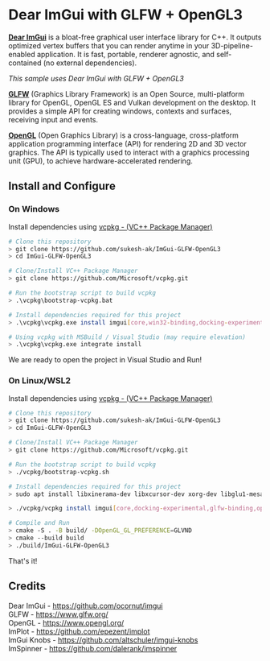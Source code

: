 # Dear ImGui with GLFW + OpenGL3

[**Dear ImGui**](https://github.com/ocornut/imgui) is a bloat-free graphical user interface library for C++. It outputs optimized vertex buffers that you can render anytime in your 3D-pipeline-enabled application. It is fast, portable, renderer agnostic, and self-contained (no external dependencies).

*This sample uses Dear ImGui with GLFW + OpenGL3*

[**GLFW**](https://www.glfw.org/) (Graphics Library Framework) is an Open Source, multi-platform library for OpenGL, OpenGL ES and Vulkan development on the desktop. It provides a simple API for creating windows, contexts and surfaces, receiving input and events.

[**OpenGL**](https://www.opengl.org/) (Open Graphics Library) is a cross-language, cross-platform application programming interface (API) for rendering 2D and 3D vector graphics. The API is typically used to interact with a graphics processing unit (GPU), to achieve hardware-accelerated rendering.

## Install and Configure
### On Windows
Install dependencies using [vcpkg - (VC++ Package Manager)](https://vcpkg.io/en/index.html) 
```bash
# Clone this repository
> git clone https://github.com/sukesh-ak/ImGui-GLFW-OpenGL3
> cd ImGui-GLFW-OpenGL3

# Clone/Install VC++ Package Manager
> git clone https://github.com/Microsoft/vcpkg.git

# Run the bootstrap script to build vcpkg
> .\vcpkg\bootstrap-vcpkg.bat

# Install dependencies required for this project
> .\vcpkg\vcpkg.exe install imgui[core,win32-binding,docking-experimental,glfw-binding,opengl3-binding]:x64-windows

# Using vcpkg with MSBuild / Visual Studio (may require elevation)
> .\vcpkg\vcpkg.exe integrate install

```
We are ready to open the project in Visual Studio and Run!


### On Linux/WSL2
Install dependencies using [vcpkg - (VC++ Package Manager)](https://vcpkg.io/en/index.html) 

```bash
# Clone this repository
> git clone https://github.com/sukesh-ak/ImGui-GLFW-OpenGL3
> cd ImGui-GLFW-OpenGL3

# Clone/Install VC++ Package Manager
> git clone https://github.com/Microsoft/vcpkg.git

# Run the bootstrap script to build vcpkg
> ./vcpkg/bootstrap-vcpkg.sh

# Install dependencies required for this project
> sudo apt install libxinerama-dev libxcursor-dev xorg-dev libglu1-mesa-dev pkg-config

> ./vcpkg/vcpkg install imgui[core,docking-experimental,glfw-binding,opengl3-binding]:x64-linux

# Compile and Run
> cmake -S . -B build/ -DOpenGL_GL_PREFERENCE=GLVND
> cmake --build build
> ./build/ImGui-GLFW-OpenGL3

```
That's it!


## Credits
Dear ImGui - https://github.com/ocornut/imgui  
GLFW - https://www.glfw.org/  
OpenGL - https://www.opengl.org/  
ImPlot - https://github.com/epezent/implot  
ImGui Knobs - https://github.com/altschuler/imgui-knobs  
ImSpinner - https://github.com/dalerank/imspinner


